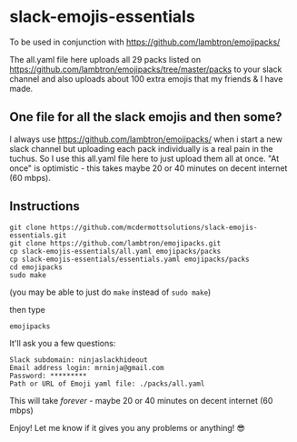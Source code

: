 # slack-emojis-essentials
To be used in conjunction with https://github.com/lambtron/emojipacks/

The all.yaml file here uploads all 29 packs listed on https://github.com/lambtron/emojipacks/tree/master/packs to your slack channel and also uploads about 100 extra emojis that my friends & I have made.

## One file for all the slack emojis and then some?
I always use https://github.com/lambtron/emojipacks/ when i start a new slack channel but uploading each pack individually is a real pain in the tuchus.  So I use this all.yaml file here to just upload them all at once.  "At once" is optimistic - this takes maybe 20 or 40 minutes on decent internet (60 mbps).

## Instructions
```
git clone https://github.com/mcdermottsolutions/slack-emojis-essentials.git
git clone https://github.com/lambtron/emojipacks.git
cp slack-emojis-essentials/all.yaml emojipacks/packs
cp slack-emojis-essentials/essentials.yaml emojipacks/packs
cd emojipacks
sudo make
```
(you may be able to just do `make` instead of `sudo make`)

then type
```
emojipacks
```
It'll ask you a few questions:
```
Slack subdomain: ninjaslackhideout
Email address login: mrninja@gmail.com
Password: *********
Path or URL of Emoji yaml file: ./packs/all.yaml
```
This will take *forever* - maybe 20 or 40 minutes on decent internet (60 mbps)

Enjoy!
Let me know if it gives you any problems or anything! 😎
